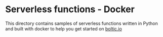 # Serverless functions - Docker

This directory contains samples of serverless functions written in Python and built with docker to help you get started on [boltic.io](https://www/boltic.io)
